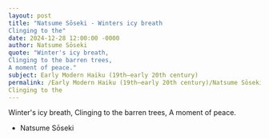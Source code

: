 ```yaml
---
layout: post
title: "Natsume Sōseki - Winters icy breath
Clinging to the"
date: 2024-12-28 12:00:00 -0000
author: Natsume Sōseki
quote: "Winter's icy breath,
Clinging to the barren trees,
A moment of peace."
subject: Early Modern Haiku (19th–early 20th century)
permalink: /Early Modern Haiku (19th–early 20th century)/Natsume Sōseki/Natsume Sōseki - Winters icy breath
Clinging to the
---
```


Winter's icy breath,
Clinging to the barren trees,
A moment of peace.

- Natsume Sōseki
